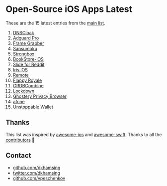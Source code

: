 # Open-Source iOS Apps Latest

These are the 15 latest entries from the [main list](https://github.com/dkhamsing/open-source-ios-apps).


1. [DNSCloak](https://github.com/s-s/dnscloak)
2. [Adguard Pro](https://github.com/AdguardTeam/AdguardForiOS)
3. [Frame Grabber](https://github.com/arthurhammer/FrameGrabber)
4. [Sansumoku](https://github.com/mkhrapov/sansumoku)
5. [Strongbox](https://github.com/strongbox-password-safe/Strongbox)
6. [BookStore-iOS](https://github.com/nsoojin/BookStore-iOS)
7. [Slide for Reddit](https://github.com/ccrama/Slide-iOS)
8. [Iris.iOS](https://github.com/Neko3000/Iris.iOS)
9. [Remote](https://github.com/michaelvillar/remote)
10. [Flappy Royale](https://github.com/flappy-royale/flappy-royale)
11. [GRDBCombine](https://github.com/groue/GRDBCombine)
12. [Lockdown](https://github.com/confirmedcode/lockdown-ios)
13. [Ghostery Privacy Browser](https://github.com/ghostery/browser-ios)
14. [afone](https://github.com/automat-berlin/afone/)
15. [Unstoppable Wallet](https://github.com/horizontalsystems/unstoppable-wallet-ios)

## Thanks

This list was inspired by [awesome-ios](https://github.com/vsouza/awesome-ios) and [awesome-swift](https://github.com/matteocrippa/awesome-swift). Thanks to all the [contributors](https://github.com/dkhamsing/open-source-ios-apps/graphs/contributors) 🎉 

## Contact

- [github.com/dkhamsing](https://github.com/dkhamsing)
- [twitter.com/dkhamsing](https://twitter.com/dkhamsing)
- [github.com/vpeschenkov](https://github.com/vpeschenkov)
